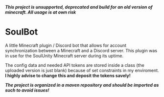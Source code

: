 _**This project is unsupported, deprecated and build for an old version of minecraft. All usage is at own risk**_

# SoulBot

A little Minecraft plugin / Discord bot that allows for account synchronization between a Minecraft and a Discord server.
This plugin was in use for the SoulUnity Minecraft server during its uptime.

The config data and needed API tokens are stored inside a class (the uploaded version is just blank) because of set constraints in my enviroment.
 **I highly advise to change this and deposit the tokens savely!**

_**The project is organized in a maven repository and should be imported as such to avoid issues!**_

